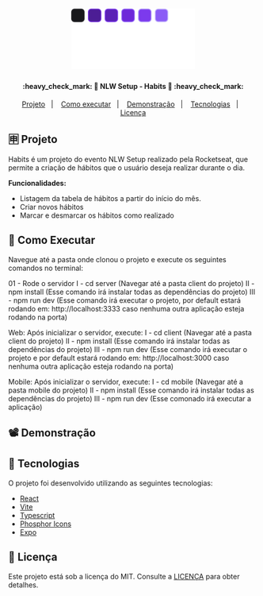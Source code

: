 <h1 align="center">
    <img alt="" title="#GithubSetupLogo" src=".github/logo.svg" width="250px" />
</h1>

<h4 align="center"> 
	:heavy_check_mark: 🚀 NLW Setup - Habits 🚀 :heavy_check_mark:
</h4>

<p align="center">
  <a href="#-projeto">Projeto</a>&nbsp;&nbsp;&nbsp;|&nbsp;&nbsp;&nbsp;
  <a href="#-como-executar">Como executar</a>&nbsp;&nbsp;&nbsp;|&nbsp;&nbsp;&nbsp;
  <a href="#%EF%B8%8F-demonstração">Demonstração</a>&nbsp;&nbsp;&nbsp;|&nbsp;&nbsp;&nbsp;
  <a href="#-tecnologias">Tecnologias</a>&nbsp;&nbsp;&nbsp;|&nbsp;&nbsp;&nbsp;
  <a href="#memo-licença">Licença</a>
</p>

## 🈸 Projeto

Habits é um projeto do evento NLW Setup realizado pela Rocketseat, que permite a criação de hábitos que o usuário deseja realizar durante o dia.

<b>Funcionalidades:</b>
- Listagem da tabela de hábitos a partir do início do mês.
- Criar novos hábitos
- Marcar e desmarcar os hábitos como realizado 


## 🔧 Como Executar
Navegue até a pasta onde clonou o projeto e execute os seguintes comandos no terminal:

01 - Rode o servidor
 I - cd server (Navegar até a pasta client do projeto)
 II - npm install (Esse comando irá instalar todas as dependências do projeto)
 III - npm run dev (Esse comando irá executar o projeto, por default estará rodando em: http://localhost:3333 caso nenhuma outra aplicação esteja rodando na porta)

Web:
  Após inicializar o servidor, execute:
  I - cd client (Navegar até a pasta client do projeto)
  II - npm install (Esse comando irá instalar todas as dependências do projeto)
  III - npm run dev (Esse comando irá executar o projeto e por default estará rodando em: http://localhost:3000 caso nenhuma outra aplicação esteja rodando na porta)

Mobile:
  Após inicializar o servidor, execute:
  I - cd mobile (Navegar até a pasta mobile do projeto)
  II - npm install (Esse comando irá instalar todas as dependências do projeto)
  III - npm run dev (Esse comonado irá executar a aplicação)

## 📽️ Demonstração


## 🚀 Tecnologias

O projeto foi desenvolvido utilizando as seguintes tecnologias:

- [React](https://reactjs.org)
- [Vite](https://vitejs.dev)
- [Typescript](https://www.typescriptlang.org)
- [Phosphor Icons](https://phosphoricons.com)
- [Expo](https://expo.dev)

## :memo: Licença
Este projeto está sob a licença do MIT. Consulte a [LICENÇA](LICENSE) para obter detalhes.
